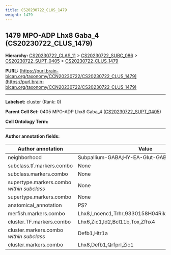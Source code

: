 ```yaml
---
title: CS20230722_CLUS_1479
weight: 1479
---
```

## 1479 MPO-ADP Lhx8 Gaba_4 (CS20230722_CLUS_1479)
<b>Hierarchy: </b>
[CS20230722_CLAS_11](../CS20230722_CLAS_11) >
[CS20230722_SUBC_086](../CS20230722_SUBC_086) >
[CS20230722_SUPT_0405](../CS20230722_SUPT_0405) >
[CS20230722_CLUS_1479](../CS20230722_CLUS_1479)

**PURL:** [https://purl.brain-bican.org/taxonomy/CCN20230722/CS20230722_CLUS_1479](https://purl.brain-bican.org/taxonomy/CCN20230722/CS20230722_CLUS_1479)

---


**Labelset:** cluster (Rank: 0)

**Parent Cell Set:** 0405 MPO-ADP Lhx8 Gaba_4 ([CS20230722_SUPT_0405](../CS20230722_SUPT_0405))



**Cell Ontology Term:** 

[MARKER GENES.]: #


---

[TRANSFERRED ANNOTATIONS.]: #


[AUTHOR ANNOTATION FIELDS.]: #


**Author annotation fields:**

| Author annotation | Value |
|-------------------|-------|
|neighborhood|Subpallium-GABA;HY-EA-Glut-GABA|
|subclass.tf.markers.combo|None|
|subclass.markers.combo|None|
|supertype.markers.combo _within subclass_|None|
|supertype.markers.combo|None|
|anatomical_annotation|PS?|
|merfish.markers.combo|Lhx8,Lncenc1,Trhr,9330158H04Rik,Tacr1,Zic1,Pde11a|
|cluster.TF.markers.combo|Lhx6,Zic1,Id2,Bcl11b,Tox,Zfhx4|
|cluster.markers.combo _within subclass_|Defb1,Htr1a|
|cluster.markers.combo|Lhx8,Defb1,Qrfprl,Zic1|
